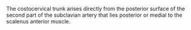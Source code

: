 The costocervical trunk arises directly from the posterior surface of the second part of the subclavian artery that lies posterior or medial to the scalenus anterior muscle.